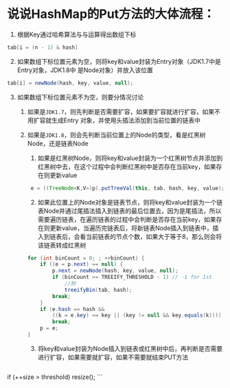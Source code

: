 # 说说HashMap的Put方法的大体流程： 

1. 根据Key通过哈希算法与与运算得出数组下标 

```java
tab[i = (n - 1) & hash]
```

2. 如果数组下标位置元素为空，则将key和value封装为Entry对象（JDK1.7中是Entry对象，JDK1.8中 是Node对象）并放⼊该位置 

```java
tab[i] = newNode(hash, key, value, null);
```

3. 如果数组下标位置元素不为空，则要分情况讨论 

   1. 如果是`JDK1.7`，则先判断是否需要扩容，如果要扩容就进⾏扩容，如果不⽤扩容就⽣成Entry 对象，并使⽤头插法添加到当前位置的链表中 

   2. 如果是`JDK1.8`，则会先判断当前位置上的Node的类型，看是红⿊树Node，还是链表Node 

      1. 如果是红⿊树Node，则将key和value封装为⼀个红⿊树节点并添加到红⿊树中去，在这个过程中会判断红⿊树中是否存在当前key，如果存在则更新value 

      ```java
       e = ((TreeNode<K,V>)p).putTreeVal(this, tab, hash, key, value);
      ```

      2. 如果此位置上的Node对象是链表节点，则将key和value封装为⼀个链表Node并通过尾插法插⼊到链表的最后位置去，因为是尾插法，所以需要遍历链表，在遍历链表的过程中会判断是否存在当前key，如果存在则更新value，当遍历完链表后，将新链表Node插⼊到链表中，插⼊到链表后，会看当前链表的节点个数，如果⼤于等于8，那么则会将该链表转成红⿊树 

      ```java
      for (int binCount = 0; ; ++binCount) {
          if ((e = p.next) == null) {
              p.next = newNode(hash, key, value, null);
              if (binCount >= TREEIFY_THRESHOLD - 1) // -1 for 1st
                  //树
                  treeifyBin(tab, hash);
              break;
          }
          if (e.hash == hash &&
              ((k = e.key) == key || (key != null && key.equals(k))))
              break;
          p = e;
      }
      ```

      3. 将key和value封装为Node插⼊到链表或红⿊树中后，再判断是否需要进⾏扩容，如果需要就扩容，如果不需要就结束PUT⽅法

      ```java

if (++size > threshold)
          resize();
      ```
      